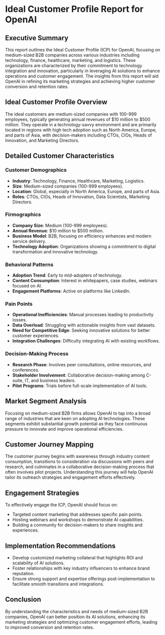 # Ideal Customer Profile Report for OpenAI

## Executive Summary
This report outlines the Ideal Customer Profile (ICP) for OpenAI, focusing on medium-sized B2B companies across various industries including technology, finance, healthcare, marketing, and logistics. These organizations are characterized by their commitment to technology integration and innovation, particularly in leveraging AI solutions to enhance operations and customer engagement. The insights from this report will aid OpenAI in refining its marketing strategies and achieving higher customer conversion and retention rates.

## Ideal Customer Profile Overview
The ideal customers are medium-sized companies with 100-999 employees, typically generating annual revenues of $10 million to $500 million. They operate in a technology-savvy environment and are primarily located in regions with high tech adoption such as North America, Europe, and parts of Asia, with decision-makers including CTOs, CIOs, Heads of Innovation, and Marketing Directors.

## Detailed Customer Characteristics
### Customer Demographics
- **Industry**: Technology, Finance, Healthcare, Marketing, Logistics.
- **Size**: Medium-sized companies (100-999 employees).
- **Location**: Global, especially in North America, Europe, and parts of Asia.
- **Roles**: CTOs, CIOs, Heads of Innovation, Data Scientists, Marketing Directors.

### Firmographics
- **Company Size**: Medium (100-999 employees).
- **Annual Revenue**: $10 million to $500 million.
- **Business Model**: B2B, focusing on efficiency enhances and modern service delivery.
- **Technology Adoption**: Organizations showing a commitment to digital transformation and innovative technology.

### Behavioral Patterns
- **Adoption Trend**: Early to mid-adopters of technology.
- **Content Consumption**: Interest in whitepapers, case studies, webinars focused on AI.
- **Engagement Platforms**: Active on platforms like LinkedIn.

### Pain Points
- **Operational Inefficiencies**: Manual processes leading to productivity losses.
- **Data Overload**: Struggling with actionable insights from vast datasets.
- **Need for Competitive Edge**: Seeking innovative solutions for better customer experiences.
- **Integration Challenges**: Difficulty integrating AI with existing workflows.

### Decision-Making Process
- **Research Phase**: Involves peer consultations, online resources, and conferences.
- **Stakeholder Involvement**: Collaborative decision-making among C-suite, IT, and business leaders.
- **Pilot Programs**: Trials before full-scale implementation of AI tools.

## Market Segment Analysis
Focusing on medium-sized B2B firms allows OpenAI to tap into a broad range of industries that are keen on adopting AI technologies. These segments exhibit substantial growth potential as they face continuous pressure to innovate and improve operational efficiencies.

## Customer Journey Mapping
The customer journey begins with awareness through industry content consumption, transitions to consideration via discussions with peers and research, and culminates in a collaborative decision-making process that often involves pilot projects. Understanding this journey will help OpenAI tailor its outreach strategies and engagement efforts effectively.

## Engagement Strategies
To effectively engage the ICP, OpenAI should focus on:
- Targeted content marketing that addresses specific pain points.
- Hosting webinars and workshops to demonstrate AI capabilities.
- Building a community for decision-makers to share insights and experiences.

## Implementation Recommendations
- Develop customized marketing collateral that highlights ROI and scalability of AI solutions.
- Foster relationships with key industry influencers to enhance brand reputation.
- Ensure strong support and expertise offerings post-implementation to facilitate smooth transitions and integrations.

## Conclusion
By understanding the characteristics and needs of medium-sized B2B companies, OpenAI can better position its AI solutions, enhancing its marketing strategies and optimizing customer engagement efforts, leading to improved conversion and retention rates.